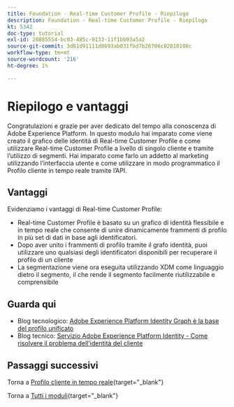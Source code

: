 ```yaml
---
title: Foundation - Real-time Customer Profile - Riepilogo
description: Foundation - Real-time Customer Profile - Riepilogo
kt: 5342
doc-type: tutorial
exl-id: 20885554-bc03-485c-9133-11f1bb93a5a2
source-git-commit: 3d61d91111d8693ab031fbd7b26706c02818108c
workflow-type: tm+mt
source-wordcount: '216'
ht-degree: 1%

---
```


# Riepilogo e vantaggi

Congratulazioni e grazie per aver dedicato del tempo alla conoscenza di Adobe Experience Platform.
In questo modulo hai imparato come viene creato il grafico delle identità di Real-time Customer Profile e come utilizzare Real-time Customer Profile a livello di singolo cliente e tramite l’utilizzo di segmenti. Hai imparato come farlo un addetto al marketing utilizzando l’interfaccia utente e come utilizzare in modo programmatico il Profilo cliente in tempo reale tramite l’API.

## Vantaggi

Evidenziamo i vantaggi di Real-time Customer Profile:

- Real-time Customer Profile è basato su un grafico di identità flessibile e in tempo reale che consente di unire dinamicamente frammenti di profilo in più set di dati in base agli identificatori.
- Dopo aver unito i frammenti di profilo tramite il grafo identità, puoi utilizzare uno qualsiasi degli identificatori disponibili per recuperare il profilo di un cliente
- La segmentazione viene ora eseguita utilizzando XDM come linguaggio dietro il segmento, il che rende il segmento facilmente riutilizzabile e comprensibile

## Guarda qui

- Blog tecnologico: [Adobe Experience Platform Identity Graph è la base del profilo unificato](https://medium.com/adobetech/adobe-experience-platform-identity-graph-is-the-foundation-for-the-unified-profile-e8435d26dce7)
- Blog tecnico: [Servizio Adobe Experience Platform Identity - Come risolvere il problema dell&#39;identità del cliente](https://medium.com/adobetech/adobe-experience-platforms-identity-service-how-to-solve-the-customer-identity-conundrum-f95e22d16ea9)

## Passaggi successivi

Torna a [Profilo cliente in tempo reale](./real-time-customer-profile.md){target="_blank"}

Torna a [Tutti i moduli](./../../../../overview.md){target="_blank"}
